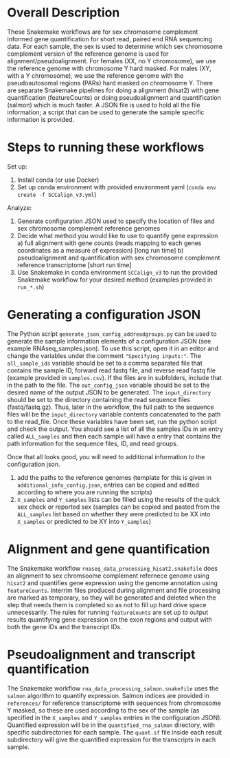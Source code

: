 # Overall Description

These Snakemake workflows are for sex chromosome complement informed gene quantification for short read, paired end RNA sequencing data.  For each sample, the sex is used to determine which sex chromosome complement version of the reference genome is used for alignment/pseudoalignment.  For females (XX, no Y chromosome),  we use the reference genome with chromosome Y hard masked.  For males (XY, with a Y chromosome), we use the reference genome with the pseudoautosomal regions (PARs) hard masked on chromosome Y.  There are separate Snakemake pipelines for doing a alignment (hisat2) with gene quantification (featureCounts) or doing pseudoalignment and quantification (salmon) which is much faster.  A JSON file is used to hold all the file information; a script that can be used to generate the sample specific information is provided.  

# Steps to running these workflows

Set up: 
1) Install conda (or use Docker)
2) Set up conda environment with provided environment yaml (`conda env create -f SCCalign_v3.yml`)

Analyze:
1) Generate configuration JSON used to specify the location of files and sex chromosome complement reference genomes
2) Decide what method you would like to use to quantify gene expression
a) full alignment with gene counts (reads mapping to each genes coordinates as a measure of expression) [long run time]
b) pseudoalignment and quantification with sex chromosome complement reference transcriptome [short run time]
3) Use Snakemake in conda environment `SCCalign_v3` to run the provided Snakemake workflow for your desired method (examples provided in `run_*.sh`)

# Generating a configuration JSON

The Python script `generate_json_config_addreadgroups.py` can be used to generate the sample information elements of a configuration JSON (see example RNAseq_samples.json).  To use this script, open it in an editor and change the variables under the comment `"Specifying inputs:"`.  The `all_sample_ids` variable should be set to a comma separated file that contains the sample ID, forward read fastq file, and reverse read fastq file (example provided in `samples.csv`).  If the files are in subfolders, include that in the path to the file.  The `out_config_json` variable should be set to the desired name of the output JSON to be generated.  The `input_directory` should be set to the directory containing the read sequence files (fastq/fastq.gz).  Thus, later in the workflow, the full path to the sequence files will be the `input_directory` variable contents concatenated to the path to the read_file.  Once these variables have been set, run the python script and check the output.  You should see a list of all the samples IDs in an entry called `ALL_samples` and then each sample will have a entry that contains the path information for the sequence files, ID, and read groups.  

Once that all looks good, you will need to additional information to the configuration json.  

1) add the paths to the reference genomes (template for this is given in `additional_info_config.json`, entries can be copied and editted according to where you are running the scripts)
2) `X_samples` and `Y_samples` lists can be filled using the results of the quick sex check or reported sex (samples can be copied and pasted from the `ALL_samples` list based on whether they were predicted to be XX into `X_samples` or predicted to be XY into `Y_samples`)


# Alignment and gene quantification

The Snakemake workflow `rnaseq_data_processing_hisat2.snakefile` does an alignment to sex chromsoome complement refernece genome using `hisat2` and quantifies gene expression using the genome annotation using `featureCounts`.  Interrim files produced during alignment and file processing are marked as temporary, so they will be generated and deleted when the step that needs them is completed so as not to fill up hard drive space unnecessarily.  The rules for running `featureCounts` are set up to output results quantifying gene expression on the exon regions and output with both the gene IDs and the transcript IDs.

# Pseudoalignment and transcript quantification

The Snakemake workflow `rna_data_processing_salmon.snakefile` uses the `salmon` algorithm to quantify expression.  Salmon indices are provided in `references/` for reference transcriptome with sequences from chromosome Y masked, so these are used according to the sex of the sample (as specified in the `X_samples` and `Y_samples` entries in the configuration JSON).  Quantified expression will be in the `quantified_rna_salmon` directory, with specific subdirectories for each sample.  The `quant.sf` file inside each result subdirectory will give the quantified expression for the transcripts in each sample.
